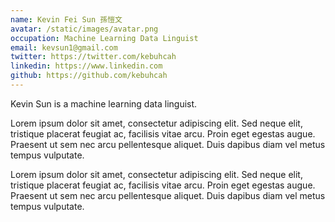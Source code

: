 ```yaml
---
name: Kevin Fei Sun 孫愷文
avatar: /static/images/avatar.png
occupation: Machine Learning Data Linguist
email: kevsun1@gmail.com
twitter: https://twitter.com/kebuhcah
linkedin: https://www.linkedin.com
github: https://github.com/kebuhcah
---
```


Kevin Sun is a machine learning data linguist.

Lorem ipsum dolor sit amet, consectetur adipiscing elit. Sed neque elit, tristique placerat feugiat ac, facilisis vitae arcu. Proin eget egestas augue. Praesent ut sem nec arcu pellentesque aliquet. Duis dapibus diam vel metus tempus vulputate.

Lorem ipsum dolor sit amet, consectetur adipiscing elit. Sed neque elit, tristique placerat feugiat ac, facilisis vitae arcu. Proin eget egestas augue. Praesent ut sem nec arcu pellentesque aliquet. Duis dapibus diam vel metus tempus vulputate.

